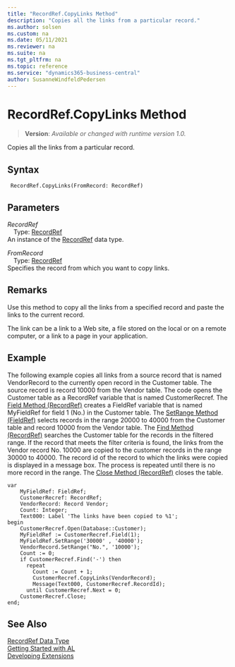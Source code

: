 ```yaml
---
title: "RecordRef.CopyLinks Method"
description: "Copies all the links from a particular record."
ms.author: solsen
ms.custom: na
ms.date: 05/11/2021
ms.reviewer: na
ms.suite: na
ms.tgt_pltfrm: na
ms.topic: reference
ms.service: "dynamics365-business-central"
author: SusanneWindfeldPedersen
---
```

[//]: # (START>DO_NOT_EDIT)
[//]: # (IMPORTANT:Do not edit any of the content between here and the END>DO_NOT_EDIT.)
[//]: # (Any modifications should be made in the .xml files in the ModernDev repo.)
# RecordRef.CopyLinks Method
> **Version**: _Available or changed with runtime version 1.0._

Copies all the links from a particular record.


## Syntax
```
 RecordRef.CopyLinks(FromRecord: RecordRef)
```
## Parameters
*RecordRef*  
&emsp;Type: [RecordRef](recordref-data-type.md)  
An instance of the [RecordRef](recordref-data-type.md) data type.

*FromRecord*  
&emsp;Type: [RecordRef](recordref-data-type.md)  
Specifies the record from which you want to copy links.  



[//]: # (IMPORTANT: END>DO_NOT_EDIT)

## Remarks  
 Use this method to copy all the links from a specified record and paste the links to the current record.  

 The link can be a link to a Web site, a file stored on the local or on a remote computer, or a link to a page in your application.  

## Example  
 The following example copies all links from a source record that is named VendorRecord to the currently open record in the Customer table. The source record is record 10000 from the Vendor table. The code opens the Customer table as a RecordRef variable that is named CustomerRecref. The [Field Method (RecordRef)](recordref-field-method.md) creates a FieldRef variable that is named MyFieldRef for field 1 \(No.\) in the Customer table. The [SetRange Method (FieldRef)](../fieldref/fieldref-setrange-method.md) selects records in the range 20000 to 40000 from the Customer table and record 10000 from the Vendor table. The [Find Method (RecordRef)](recordref-find-method.md) searches the Customer table for the records in the filtered range. If the record that meets the filter criteria is found, the links from the Vendor record No. 10000 are copied to the customer records in the range 30000 to 40000. The record id of the record to which the links were copied is displayed in a message box. The process is repeated until there is no more record in the range. The [Close Method (RecordRef)](recordref-close-method.md) closes the table. 

```al
var
    MyFieldRef: FieldRef;
    CustomerRecref: RecordRef;
    VendorRecord: Record Vendor;
    Count: Integer;
    Text000: Label 'The links have been copied to %1';
begin
    CustomerRecref.Open(Database::Customer);  
    MyFieldRef := CustomerRecref.Field(1);  
    MyFieldRef.SetRange('30000' , '40000');  
    VendorRecord.SetRange("No.", '10000');  
    Count := 0;  
    if CustomerRecref.Find('-') then  
      repeat  
        Count := Count + 1;  
        CustomerRecref.CopyLinks(VendorRecord);  
        Message(Text000, CustomerRecref.RecordId);  
      until CustomerRecref.Next = 0;  
    CustomerRecref.Close;  
end;
```  

## See Also
[RecordRef Data Type](recordref-data-type.md)  
[Getting Started with AL](../../devenv-get-started.md)  
[Developing Extensions](../../devenv-dev-overview.md)